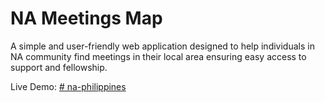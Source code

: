 # NA Meetings Map

A simple and user-friendly web application designed to help individuals in NA community find meetings in their local area ensuring easy access to support and fellowship.

Live Demo: [# na-philippines](https://na-philippines.onrender.com)
